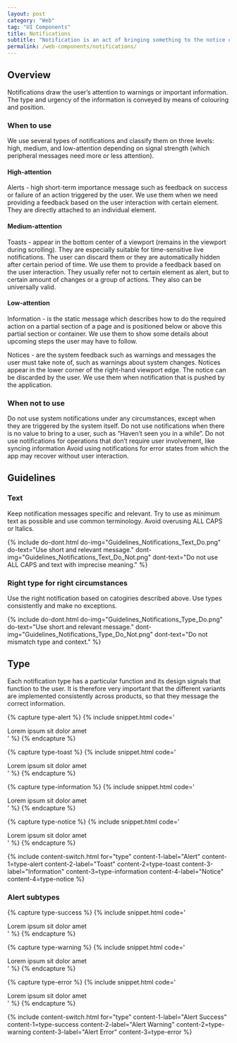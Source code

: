 ```yaml
---
layout: post
category: "Web"
tag: "UI Components"
title: Notifications
subtitle: "Notification is an act of bringing something to the notice of the user. They can be assigned to certain elements or be universally valid."
permalink: /web-components/notifications/
---
```


## Overview

Notifications draw the user’s attention to warnings or important information. The type and urgency of the information is conveyed by means of colouring and position.

### When to use

We use several types of notifications and classify them on three levels: high, medium, and low-attention depending on signal strength (which peripheral messages need more or less attention).

#### High-attention
Alerts - high short-term importance message such as feedback on success or failure of an action triggered by the user. We use them when we need providing a feedback based on the user interaction with certain element. They are directly attached to an individual element.

#### Medium-attention
Toasts - appear in the bottom center of a viewport (remains in the viewport during scrolling). They are especially suitable for time-sensitive live notifications. The user can discard them or they are automatically hidden after certain period of time. We use them to provide a feedback based on the user interaction. They usually refer not to certain element as alert, but to certain amount of changes or a group of actions. They also can be universally valid.

#### Low-attention
Information - is the static message which describes how to do the required action on a partial section of a page and is positioned below or above this partial section or container. We use them to show some details about upcoming steps the user may have to follow.

Notices - are the system feedback such as warnings and messages the user must take note of, such as warnings about system changes. Notices appear in the lower corner of the right-hand viewport edge. The notice can be discarded by the user. We use them when notification that is pushed by the application.


### When not to use

Do not use system notifications under any circumstances, except when they are triggered by the system itself.
Do not use notifications when there is no value to bring to a user, such as “Haven’t seen you in a while”. 
Do not use notifications for operations that don’t require user involvement, like syncing information
Avoid using notifications for error states from which the app may recover without user interaction.

## Guidelines
### Text
Keep notification messages specific and relevant. Try to use as minimum text as possible and use common terminology. Avoid overusing ALL CAPS or Italics.

{% include do-dont.html 
  do-img="Guidelines_Notifications_Text_Do.png"
  do-text="Use short and relevant message."
  dont-img="Guidelines_Notifications_Text_Do_Not.png"
  dont-text="Do not use ALL CAPS and text with imprecise meaning."
%}

### Right type for right circumstances
Use the right notification based on catogiries described above. Use types consistently and make no exceptions.

{% include do-dont.html 
  do-img="Guidelines_Notifications_Type_Do.png"
  do-text="Use short and relevant message."
  dont-img="Guidelines_Notifications_Type_Do_Not.png"
  dont-text="Do not mismatch type and context."
%}


## Type

Each notification type has a particular function and its design signals that function to the user. It is therefore very important that the different variants are implemented consistently across products, so that they message the correct information.

<!-- Content switch -->
<!-- Content switch tab 1 -->
{% capture type-alert %}
{% include snippet.html code='
<div class="coins-alert error">Lorem ipsum sit dolor amet</div>
' %}
{% endcapture %}

<!-- Content switch tab 2 -->
{% capture type-toast %}
{% include snippet.html code='
<div class="coins-alert error">Lorem ipsum sit dolor amet</div>
' %}
{% endcapture %}

<!-- Content switch tab 3 -->
{% capture type-information %}
{% include snippet.html code='
<div class="coins-alert">Lorem ipsum sit dolor amet</div>
' %}
{% endcapture %}

<!-- Content switch tab 4 -->
{% capture type-notice %}
{% include snippet.html code='
<div class="coins-alert error">Lorem ipsum sit dolor amet</div>
' %}
{% endcapture %}

<!-- Render Content -->
{% include content-switch.html for="type"
           content-1-label="Alert" content-1=type-alert
           content-2-label="Toast" content-2=type-toast
           content-3-label="Information" content-3=type-information
           content-4-label="Notice" content-4=type-notice
%}
<!-- End content switch -->

### Alert subtypes

<!-- Content switch -->
<!-- Content switch tab 1 -->
{% capture type-success %}
{% include snippet.html code='
<div class="coins-alert success">Lorem ipsum sit dolor amet</div>
' %}
{% endcapture %}

<!-- Content switch tab 2 -->
{% capture type-warning %}
{% include snippet.html code='
<div class="coins-alert warning">Lorem ipsum sit dolor amet</div>
' %}
{% endcapture %}

<!-- Content switch tab 3 -->
{% capture type-error %}
{% include snippet.html code='
<div class="coins-alert error">Lorem ipsum sit dolor amet</div>
' %}
{% endcapture %}

<!-- Render Content -->
{% include content-switch.html for="type"
           content-1-label="Alert Success" content-1=type-success
           content-2-label="Alert Warning" content-2=type-warning
           content-3-label="Alert Error" content-3=type-error
%}
<!-- End content switch -->
